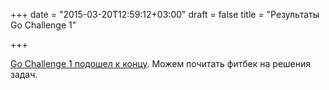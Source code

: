 +++
date = "2015-03-20T12:59:12+03:00"
draft = false
title = "Результаты Go Challenge 1"

+++

<p><a href="http://golang-challenge.com/evaluator-feedback/">Go Challenge 1 подошел к концу</a>. Можем почитать фитбек на решения задач.</p>

